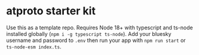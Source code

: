 # atproto starter kit

Use this as a template repo. Requires Node 18+ with typescript and ts-node installed globally (`npm i -g typescript ts-node`). Add your bluesky username and password to `.env` then run your app with `npm run start` or `ts-node-esm index.ts`.
